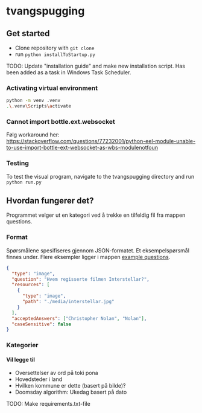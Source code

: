 # tvangspugging

## Get started

- Clone repository with `git clone`
- run `python installToStartup.py`

TODO: Update "installation guide" and make new installation script.
Has been added as a task in Windows Task Scheduler.

### Activating virtual environment

```bash
python -m venv .venv
.\.venv\Scripts\activate
```

### Cannot import bottle.ext.websocket

Følg workaround her: https://stackoverflow.com/questions/77232001/python-eel-module-unable-to-use-import-bottle-ext-websocket-as-wbs-modulenotfoun

### Testing

To test the visual program, navigate to the tvangspugging directory and run `python run.py`


## Hvordan fungerer det?

Programmet velger ut en kategori ved å trekke en tilfeldig fil fra mappen questions. 

### Format

Spørsmålene spesifiseres gjennom JSON-formatet. Et eksempelspørsmål finnes under. Flere eksempler ligger i mappen [example questions](<./example questions/>).

```json
{
  "type": "image",
  "question": "Hvem regisserte filmen Interstellar?",
  "resources": [
    {
      "type": "image",
      "path": "./media/interstellar.jpg"
    }
  ],
  "acceptedAnswers": ["Christopher Nolan", "Nolan"],
  "caseSensitive": false
}
```
### Kategorier

#### Vil legge til

- Oversettelser av ord på toki pona
- Hovedsteder i land
- Hvilken kommune er dette (basert på bilde)?
- Doomsday algorithm: Ukedag basert på dato


TODO: Make requirements.txt-file